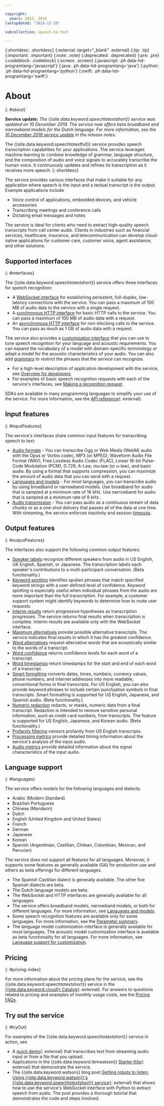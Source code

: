 ```yaml
---

copyright:
  years: 2015, 2019
lastupdated: "2019-12-10"

subcollection: speech-to-text

---
```


{:shortdesc: .shortdesc}
{:external: target="_blank" .external}
{:tip: .tip}
{:important: .important}
{:note: .note}
{:deprecated: .deprecated}
{:pre: .pre}
{:codeblock: .codeblock}
{:screen: .screen}
{:javascript: .ph data-hd-programlang='javascript'}
{:java: .ph data-hd-programlang='java'}
{:python: .ph data-hd-programlang='python'}
{:swift: .ph data-hd-programlang='swift'}

# About
{: #about}

**Service update:** *The {{site.data.keyword.speechtotextshort}} service was updated on 10 December 2019. The service now offers beta broadband and narrowband models for the Dutch language. For more information, see the [10 December 2019 service update](/docs/services/speech-to-text?topic=speech-to-text-release-notes#December2019) in the release notes.*

The {{site.data.keyword.speechtotextfull}} service provides speech transcription capabilities for your applications. The service leverages machine learning to combine knowledge of grammar, language structure, and the composition of audio and voice signals to accurately transcribe the human voice. It continuously updates and refines its transcription as it receives more speech.
{: shortdesc}

The service provides various interfaces that make it suitable for any application where speech is the input and a textual transcript is the output. Example applications include

-   Voice control of applications, embedded devices, and vehicle accessories
-   Transcribing meetings and conference calls
-   Dictating email messages and notes

The service is ideal for clients who need to extract high-quality speech transcripts from call center audio. Clients in industries such as financial services, healthcare, insurance, and telecommunication can develop cloud-native applications for customer care, customer voice, agent assistance, and other solutions.

## Supported interfaces
{: #interfaces}

The {{site.data.keyword.speechtotextshort}} service offers three interfaces for speech recognition:

-   A [WebSocket interface](/docs/services/speech-to-text?topic=speech-to-text-websockets) for establishing persistent, full-duplex, low-latency connections with the service. You can pass a maximum of 100 MB of audio data to the service with a single request.
-   A [synchronous HTTP interface](/docs/services/speech-to-text?topic=speech-to-text-http) for basic HTTP calls to the service. You can pass a maximum of 100 MB of audio data with a request.
-   An [asynchronous HTTP interface](/docs/services/speech-to-text?topic=speech-to-text-async) for non-blocking calls to the service. You can pass as much as 1 GB of audio data with a request.

The service also provides a [customization interface](/docs/services/speech-to-text?topic=speech-to-text-customization) that you can use to tune speech recognition for your language and acoustic requirements. You can expand the vocabulary of a model with domain-specific terminology or adapt a model for the acoustic characteristics of your audio. You can also add [grammars](/docs/services/speech-to-text?topic=speech-to-text-grammars) to restrict the phrases that the service can recognize.

-   For a high-level description of application development with the service, see [Overview for developers](/docs/services/speech-to-text?topic=speech-to-text-developerOverview).
-   For examples of basic speech recognition requests with each of the service's interfaces, see [Making a recognition request](/docs/services/speech-to-text?topic=speech-to-text-basic-request).

SDKs are available in many programming languages to simplify your use of the service. For more information, see the [API reference](https://{DomainName}/apidocs/speech-to-text){: external}.

## Input features
{: #inputFeatures}

The service's interfaces share common input features for transcribing speech to text:

-   [Audio formats](/docs/services/speech-to-text?topic=speech-to-text-audio-formats) - You can transcribe Ogg or Web Media (WebM) audio with the Opus or Vorbis codec, MP3 (or MPEG), Waveform Audio File Format (WAV), Free Lossless Audio Codec (FLAC), Linear 16-bit Pulse-Code Modulation (PCM), G.729, A-Law, mu-law (or u-law), and basic audio. By using a format that supports compression, you can maximize the amount of audio data that you can send with a request.
-   [Languages and models](/docs/services/speech-to-text?topic=speech-to-text-models) - For most languages, you can transcribe audio by using broadband or narrowband models. Use broadband for audio that is sampled at a minimum rate of 16 kHz. Use narrowband for audio that is sampled at a minimum rate of 8 kHz.
-   [Audio transmission](/docs/services/speech-to-text?topic=speech-to-text-input#transmission) - You can pass audio as a continuous stream of data chunks or as a one-shot delivery that passes all of the data at one time. With streaming, the service enforces inactivity and session [timeouts](/docs/services/speech-to-text?topic=speech-to-text-input#timeouts).

## Output features
{: #outputFeatures}

The interfaces also support the following common output features:

-   [Speaker labels](/docs/services/speech-to-text?topic=speech-to-text-output#speaker_labels) recognize different speakers from audio in US English, UK English, Spanish, or Japanese. The transcription labels each speaker's contributions to a multi-participant conversation. (Beta functionality.)
-   [Keyword spotting](/docs/services/speech-to-text?topic=speech-to-text-output#keyword_spotting) identifies spoken phrases that match specified keyword strings with a user-defined level of confidence. Keyword spotting is especially useful when individual phrases from the audio are more important than the full transcription. For example, a customer support system might identify keywords to determine how to route user requests.
-   [Interim results](/docs/services/speech-to-text?topic=speech-to-text-output#interim) return progressive hypotheses as transcription progresses. The service returns final results when transcription is complete. Interim results are available only with the WebSocket interface.
-   [Maximum alternatives](/docs/services/speech-to-text?topic=speech-to-text-output#max_alternatives) provide possible alternative transcripts. The service indicates final results in which it has the greatest confidence.
-   [Word alternatives](/docs/services/speech-to-text?topic=speech-to-text-output#word_alternatives) request alternative words that are acoustically similar to the words of a transcript.
-   [Word confidence](/docs/services/speech-to-text?topic=speech-to-text-output#word_confidence) returns confidence levels for each word of a transcript.
-   [Word timestamps](/docs/services/speech-to-text?topic=speech-to-text-output#word_timestamps) return timestamps for the start and end of each word of a transcript.
-   [Smart formatting](/docs/services/speech-to-text?topic=speech-to-text-output#smart_formatting) converts dates, times, numbers, currency values, phone numbers, and internet addresses into more readable, conventional forms in final transcripts. For US English, you can also provide keyword phrases to include certain punctuation symbols in final transcripts. Smart formatting is supported for US English, Japanese, and Spanish audio. (Beta functionality.)
-   [Numeric redaction](/docs/services/speech-to-text?topic=speech-to-text-output#redaction) redacts, or masks, numeric data from a final transcript. Redaction is intended to remove sensitive personal information, such as credit card numbers, from transcripts. The feature is supported for US English, Japanese, and Korean audio. (Beta functionality.)
-   [Profanity filtering](/docs/services/speech-to-text?topic=speech-to-text-output#profanity_filter) censors profanity from US English transcripts.
-   [Processing metrics](/docs/services/speech-to-text?topic=speech-to-text-metrics#processing_metrics) provide detailed timing information about the service's analysis of the input audio.
-   [Audio metrics](/docs/services/speech-to-text?topic=speech-to-text-metrics#audio_metrics) provide detailed information about the signal characteristics of the input audio.

## Language support
{: #languages}

The service offers models for the following languages and dialects:

-   Arabic (Modern Standard)
-   Brazilian Portuguese
-   Chinese (Mandarin)
-   Dutch
-   English (United Kingdom and United States)
-   French
-   German
-   Japanese
-   Korean
-   Spanish (Argentinian, Castilian, Chilean, Colombian, Mexican, and Peruvian)

The service does not support all features for all languages. Moreover, it supports some features as generally available (GA) for production use and others as beta offerings for different languages.

-   The Spanish Castilian dialect is generally available. The other five Spanish dialects are beta.
-   The Dutch language models are beta.
-   The WebSocket and HTTP interfaces are generally available for all languages.
-   The service offers broadband models, narrowband models, or both for different languages. For more information, see [Languages and models](/docs/services/speech-to-text?topic=speech-to-text-models).
-   Some speech recognition features are available only for some languages. For more information, see the [Parameter summary](/docs/services/speech-to-text?topic=speech-to-text-summary).
-   The language model customization interface is generally available for most languages. The acoustic model customization interface is available as beta functionality for all languages. For more information, see [Language support for customization](/docs/services/speech-to-text?topic=speech-to-text-customization#languageSupport).

## Pricing
{: #pricing-index}

For more information about the pricing plans for the service, see the {{site.data.keyword.speechtotextshort}} service in the [{{site.data.keyword.cloud}} Catalog](https://{DomainName}/catalog/services/speech-to-text){: external}. For answers to questions related to pricing and examples of monthly usage costs, see the [Pricing FAQs](/docs/services/speech-to-text?topic=speech-to-text-faq-pricing).

## Try out the service
{: #tryOut}

For examples of the {{site.data.keyword.speechtotextshort}} service in action, see

-   A [quick demo](https://speech-to-text-demo.ng.bluemix.net/){: external} that transcribes text from streaming audio input or from a file that you upload.
-   Applications in the {{site.data.keyword.ibmwatson}} [Starter Kits](http://www.ibm.com/watson/developercloud/starter-kits.html){: external} that demonstrate the service.
-   The {{site.data.keyword.watson}} blog post [Getting robots to listen: Using {{site.data.keyword.watson}}'s {{site.data.keyword.speechtotextshort}} service](https://www.ibm.com/blogs/watson/2016/07/getting-robots-listen-using-watsons-speech-text-service/){: external} that shows how to use the service's WebSocket interface with Python to extract speech from audio. The post provides a thorough tutorial that demonstrates the code and steps involved.
